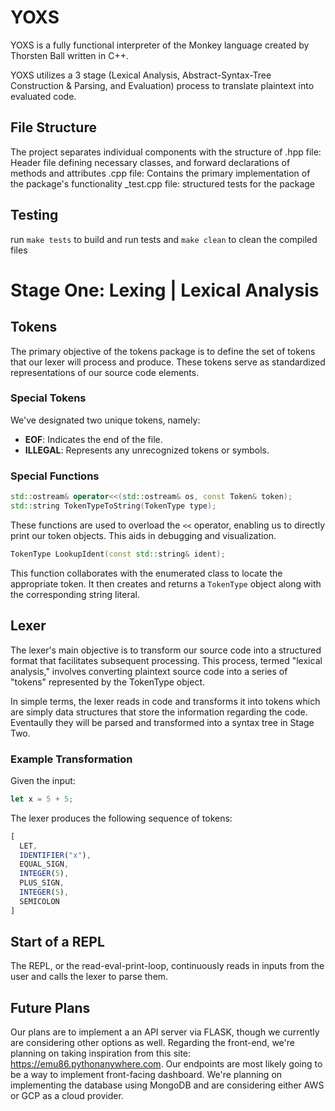 # YOXS

YOXS is a fully functional interpreter of the Monkey language created by Thorsten Ball written in C++. 

YOXS utilizes a 3 stage (Lexical Analysis, Abstract-Syntax-Tree Construction & Parsing, and Evaluation) process to translate plaintext into evaluated code.

## File Structure

The project separates individual components with the structure of
.hpp file: Header file defining necessary classes, and forward declarations of methods and attributes
.cpp file: Contains the primary implementation of the package's functionality
_test.cpp file: structured tests for the package

## Testing

run `make tests` to build and run tests and `make clean` to clean the compiled files

# Stage One: Lexing | Lexical Analysis

## Tokens

The primary objective of the tokens package is to define the set of tokens that our lexer will process and produce. These tokens serve as standardized representations of our source code elements.

### Special Tokens
We've designated two unique tokens, namely:
- **EOF**: Indicates the end of the file.
- **ILLEGAL**: Represents any unrecognized tokens or symbols.

### Special Functions

```cpp
std::ostream& operator<<(std::ostream& os, const Token& token);
std::string TokenTypeToString(TokenType type);
```
These functions are used to overload the `<<` operator, enabling us to directly print our token objects. This aids in debugging and visualization.

```cpp
TokenType LookupIdent(const std::string& ident);
```

This function collaborates with the enumerated class to locate the appropriate token. It then creates and returns a `TokenType` object along with the corresponding string literal.

## Lexer

The lexer's main objective is to transform our source code into a structured format that facilitates subsequent processing. This process, termed "lexical analysis," involves converting plaintext source code into a series of "tokens" represented by the TokenType object. 

In simple terms, the lexer reads in code and transforms it into tokens which are simply data structures that store the information regarding the code. Eventaully they will be parsed and transformed into a syntax tree in Stage Two.

### Example Transformation
Given the input:

```js
let x = 5 + 5;
```

The lexer produces the following sequence of tokens:

```js
[
  LET,
  IDENTIFIER("x"),
  EQUAL_SIGN,
  INTEGER(5),
  PLUS_SIGN,
  INTEGER(5),
  SEMICOLON
]
```

## Start of a REPL

The REPL, or the read-eval-print-loop, continuously reads in inputs from the user and calls the lexer to parse them.

## Future Plans

Our plans are to implement a an API server via FLASK, though we currently are considering other options as well. Regarding the front-end, we're planning on taking inspiration from this site: https://emu86.pythonanywhere.com. Our endpoints are most likely going to be a way to implement front-facing dashboard. We're planning on implementing the database using MongoDB and are considering either AWS or GCP as a cloud provider.
